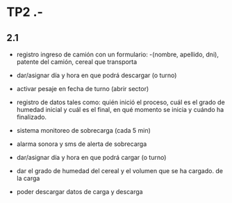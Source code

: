 # TP2 .-
## 2.1
- registro ingreso de camión con un formulario:
		-(nombre, apellido, dni), patente del camión, cereal que transporta	
- dar/asignar día y hora en que podrá descargar (o turno)
- activar pesaje en fecha de turno (abrir sector)
- registro de datos tales como: quién inició el proceso,
cuál es el grado de humedad inicial y cuál es el final, en qué momento se inicia y cuándo ha
finalizado.

- sistema monitoreo de sobrecarga (cada 5 min)
- alarma sonora y sms de alerta de sobrecarga
- dar/asignar día y hora en que podrá cargar (o turno)
- dar el grado de humedad del cereal y el volumen que se ha cargado. de la carga
- poder descargar datos de carga y descarga

 
